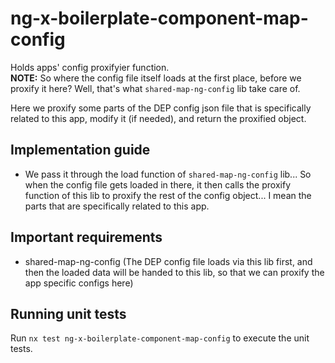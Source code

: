 # ng-x-boilerplate-component-map-config

Holds apps' config proxifyier function.  
**NOTE:** So where the config file itself loads at the first place, before we proxify it here? Well, that's what `shared-map-ng-config` lib take care of.

Here we proxify some parts of the DEP config json file that is specifically related to this app, modify it (if needed), and return the proxified object.

## Implementation guide

- We pass it through the load function of `shared-map-ng-config` lib... So when the config file gets loaded in there, it then calls the proxify function of this lib to proxify the rest of the config object... I mean the parts that are specifically related to this app.

## Important requirements

- shared-map-ng-config (The DEP config file loads via this lib first, and then the loaded data will be handed to this lib, so that we can proxify the app specific configs here)

## Running unit tests

Run `nx test ng-x-boilerplate-component-map-config` to execute the unit tests.
